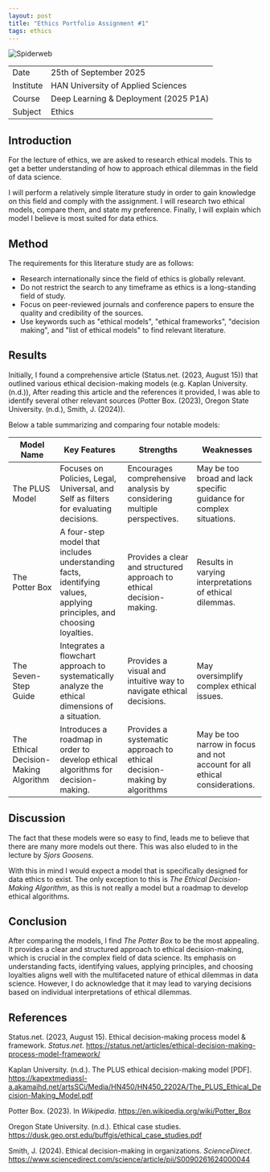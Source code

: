 ```yaml
---
layout: post
title: "Ethics Portfolio Assignment #1"
tags: ethics
---
```


![Spiderweb](https://images.unsplash.com/photo-1665607651776-f6b1941ad54b?q=80&w=2940&auto=format&fit=crop&ixlib=rb-4.1.0&ixid=M3wxMjA3fDB8MHxwaG90by1wYWdlfHx8fGVufDB8fHx8fA%3D%3D)

|           |                                       |
| --------- | ------------------------------------- |
| Date      | 25th of September 2025                |
| Institute | HAN University of Applied Sciences    |
| Course    | Deep Learning & Deployment (2025 P1A) |
| Subject   | Ethics                                |

## Introduction

For the lecture of ethics, we are asked to research ethical models. This to get a better understanding of how to approach ethical dilemmas in the field of data science.

I will perform a relatively simple literature study in order to gain knowledge on this field and comply with the assignment. I will research two ethical models, compare them, and state my preference. Finally, I will explain which model I believe is most suited for data ethics.

## Method

The requirements for this literature study are as follows:

- Research internationally since the field of ethics is globally relevant.
- Do not restrict the search to any timeframe as ethics is a long-standing field of study.
- Focus on peer-reviewed journals and conference papers to ensure the quality and credibility of the sources.
- Use keywords such as "ethical models", "ethical frameworks", "decision making", and "list of ethical models" to find relevant literature.

## Results

Initially, I found a comprehensive article (Status.net. (2023, August 15)) that outlined various ethical decision-making models (e.g. Kaplan University. (n.d.)), After reading this article and the references it provided, I was able to identify several other relevant sources (Potter Box. (2023), Oregon State University. (n.d.), Smith, J. (2024)).

Below a table summarizing and comparing four notable models:

| Model Name                            | Key Features                                                                                                          | Strengths                                                               | Weaknesses                                                                 |
| ------------------------------------- | --------------------------------------------------------------------------------------------------------------------- | ----------------------------------------------------------------------- | -------------------------------------------------------------------------- |
| The PLUS Model                        | Focuses on Policies, Legal, Universal, and Self as filters for evaluating decisions.                                  | Encourages comprehensive analysis by considering multiple perspectives. | May be too broad and lack specific guidance for complex situations.        |
| The Potter Box                        | A four-step model that includes understanding facts, identifying values, applying principles, and choosing loyalties. | Provides a clear and structured approach to ethical decision-making.    | Results in varying interpretations of ethical dilemmas.                    |
| The Seven-Step Guide                  | Integrates a flowchart approach to systematically analyze the ethical dimensions of a situation.                      | Provides a visual and intuitive way to navigate ethical decisions.      | May oversimplify complex ethical issues.                                   |
| The Ethical Decision-Making Algorithm | Introduces a roadmap in order to develop ethical algorithms for decision-making.                                      | Provides a systematic approach to ethical decision-making by algorithms | May be too narrow in focus and not account for all ethical considerations. |

## Discussion

The fact that these models were so easy to find, leads me to believe that there are many more models out there. This was also eluded to in the lecture by *Sjors Goosens*.

With this in mind I would expect a model that is specifically designed for data ethics to exist. The only exception to this is *The Ethical Decision-Making Algorithm*, as this is not really a model but a roadmap to develop ethical algorithms.

## Conclusion

After comparing the models, I find *The Potter Box* to be the most appealing. It provides a clear and structured approach to ethical decision-making, which is crucial in the complex field of data science. Its emphasis on understanding facts, identifying values, applying principles, and choosing loyalties aligns well with the multifaceted nature of ethical dilemmas in data science. However, I do acknowledge that it may lead to varying decisions based on individual interpretations of ethical dilemmas.

## References

Status.net. (2023, August 15). Ethical decision-making process model & framework. *Status.net*. <https://status.net/articles/ethical-decision-making-process-model-framework/>

Kaplan University. (n.d.). The PLUS ethical decision-making model [PDF]. <https://kapextmediassl-a.akamaihd.net/artsSCi/Media/HN450/HN450_2202A/The_PLUS_Ethical_Decision-Making_Model.pdf>

Potter Box. (2023). In *Wikipedia*. <https://en.wikipedia.org/wiki/Potter_Box>

Oregon State University. (n.d.). Ethical case studies. <https://dusk.geo.orst.edu/buffgis/ethical_case_studies.pdf>

Smith, J. (2024). Ethical decision-making in organizations. *ScienceDirect*. <https://www.sciencedirect.com/science/article/pii/S0090261624000044>
